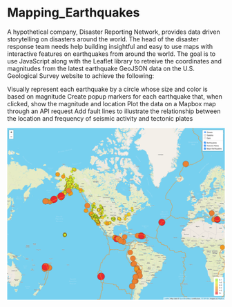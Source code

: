 # Mapping_Earthquakes

A hypothetical company, Disaster Reporting Network, provides data driven storytelling on disasters around the world. The head of the disaster response team needs help building insightful and easy to use maps with interactive features on earthquakes from around the world. The goal is to use JavaScript along with the Leaflet library to retreive the coordinates and magnitudes from the latest earthquake GeoJSON data on the U.S. Geological Survey website to achieve the following:

Visually represent each earthquake by a circle whose size and color is based on magnitude
Create popup markers for each earthquake that, when clicked, show the magnitude and location
Plot the data on a Mapbox map through an API request
Add fault lines to illustrate the relationship between the location and frequency of seismic activity and tectonic plates

![EarthquakeMap.png](EarthquakeMap.png)
